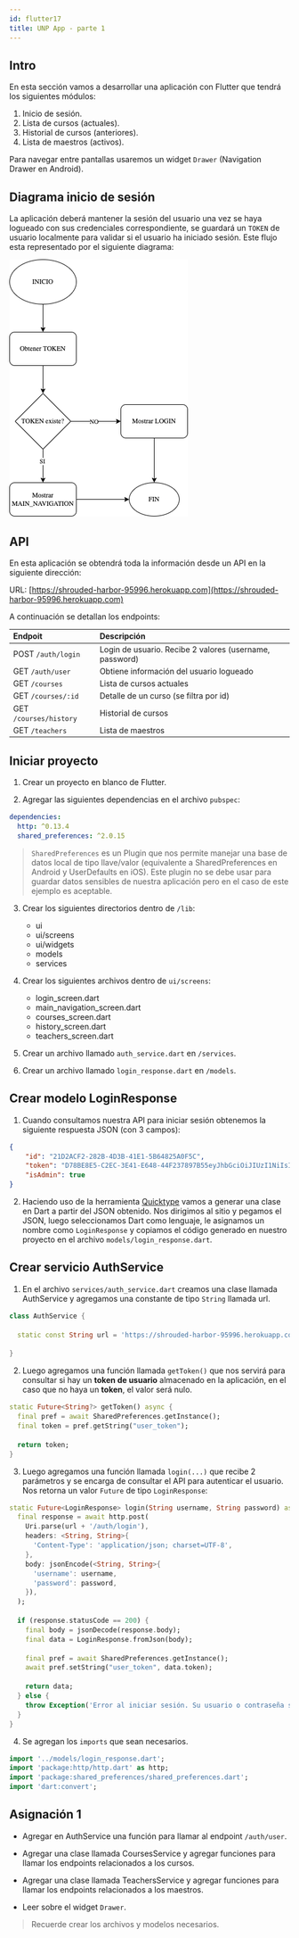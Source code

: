 ```yaml
---
id: flutter17
title: UNP App - parte 1
---
```


## Intro

En esta sección vamos a desarrollar una aplicación con Flutter que tendrá los siguientes módulos:

1. Inicio de sesión.
2. Lista de cursos (actuales).
3. Historial de cursos (anteriores).
4. Lista de maestros (activos).

Para navegar entre pantallas usaremos un widget `Drawer` (Navigation Drawer en Android).

## Diagrama inicio de sesión

La aplicación deberá mantener la sesión del usuario una vez se haya logueado con sus credenciales correspondiente, se guardará un `TOKEN` de usuario localmente para validar si el usuario ha iniciado sesión. Este flujo esta representado por el siguiente diagrama:

![./assets/diagram1.png](./assets/diagram1.png)

## API

En esta aplicación se obtendrá toda la información desde un API en la siguiente dirección:

URL: [https://shrouded-harbor-95996.herokuapp.com](https://shrouded-harbor-95996.herokuapp.com)

A continuación se detallan los endpoints:

| Endpoit | Descripción     |
| :------------- | :------------- |
| POST `/auth/login`     | Login de usuario. Recibe 2 valores (username, password)     |
| GET `/auth/user`     | Obtiene información del usuario logueado     |
| GET `/courses`     | Lista de cursos actuales      |
| GET `/courses/:id`     | Detalle de un curso (se filtra por id)      |
| GET `/courses/history`     | Historial de cursos      |
| GET `/teachers`     | Lista de maestros      |

## Iniciar proyecto

1. Crear un proyecto en blanco de Flutter.

2. Agregar las siguientes dependencias en el archivo `pubspec`:

```yaml
dependencies:
  http: ^0.13.4
  shared_preferences: ^2.0.15
```

> `SharedPreferences` es un Plugin que nos permite manejar una base de datos local de tipo llave/valor (equivalente a SharedPreferences en Android y UserDefaults en iOS). Este plugin no se debe usar para guardar datos sensibles de nuestra aplicación pero en el caso de este ejemplo es aceptable.

3. Crear los siguientes directorios dentro de `/lib`:
    * ui
    * ui/screens
    * ui/widgets
    * models
    * services

4. Crear los siguientes archivos dentro de `ui/screens`:
    * login_screen.dart
    * main_navigation_screen.dart
    * courses_screen.dart
    * history_screen.dart
    * teachers_screen.dart

5. Crear un archivo llamado `auth_service.dart` en `/services`.

6. Crear un archivo llamado `login_response.dart` en `/models`.

## Crear modelo LoginResponse

1. Cuando consultamos nuestra API para iniciar sesión obtenemos la siguiente respuesta JSON (con 3 campos):

```json
{
	"id": "21D2ACF2-282B-4D3B-41E1-5B64825A0F5C",
	"token": "D78BE8E5-C2EC-3E41-E648-44F237897B55eyJhbGciOiJIUzI1NiIsInR5cCI6IkpXVCJ9.eyJzdWIiOiIxMjM0NTY3ODkwIiwibmFtZSI6IkpvaG4gRG9lIiwiaWF0IjoxNTE2MjM5MDIyfQ.SflKxwRJSMeKKF2QT4fwpMeJf36POk6yJV_adQssw5c",
	"isAdmin": true
}
```

2. Haciendo uso de la herramienta [Quicktype](https://app.quicktype.io/) vamos a generar una clase en Dart a partir del JSON obtenido. Nos dirigimos al sitio y pegamos el JSON, luego seleccionamos Dart como lenguaje, le asignamos un nombre como `LoginResponse` y copiamos el código generado en nuestro proyecto en el archivo `models/login_response.dart`.

## Crear servicio AuthService

1. En el archivo `services/auth_service.dart` creamos una clase llamada AuthService y agregamos una constante de tipo `String` llamada url.

```dart
class AuthService {

  static const String url = 'https://shrouded-harbor-95996.herokuapp.com';

}
```

2. Luego agregamos una función llamada `getToken()` que nos servirá para consultar si hay un **token de usuario** almacenado en la aplicación, en el caso que no haya un **token**, el valor será nulo.

```dart
static Future<String?> getToken() async {
  final pref = await SharedPreferences.getInstance();
  final token = pref.getString("user_token");

  return token;
}
```

3. Luego agregamos una función llamada `login(...)` que recibe 2 parámetros y se encarga de consultar el API para autenticar el usuario. Nos retorna un valor `Future` de tipo `LoginResponse`:

```dart
static Future<LoginResponse> login(String username, String password) async {
  final response = await http.post(
    Uri.parse(url + '/auth/login'),
    headers: <String, String>{
      'Content-Type': 'application/json; charset=UTF-8',
    },
    body: jsonEncode(<String, String>{
      'username': username,
      'password': password,
    }),
  );

  if (response.statusCode == 200) {
    final body = jsonDecode(response.body);
    final data = LoginResponse.fromJson(body);

    final pref = await SharedPreferences.getInstance();
    await pref.setString("user_token", data.token);

    return data;
  } else {
    throw Exception('Error al iniciar sesión. Su usuario o contraseña son incorrectos.');
  }
}
```

4. Se agregan los `imports` que sean necesarios.

```dart
import '../models/login_response.dart';
import 'package:http/http.dart' as http;
import 'package:shared_preferences/shared_preferences.dart';
import 'dart:convert';
```

## Asignación 1

* Agregar en AuthService una función para llamar al endpoint `/auth/user`.

* Agregar una clase llamada CoursesService y agregar funciones para llamar los endpoints relacionados a los cursos.

* Agregar una clase llamada TeachersService y agregar funciones para llamar los endpoints relacionados a los maestros.

* Leer sobre el widget `Drawer`.

> Recuerde crear los archivos y modelos necesarios.
